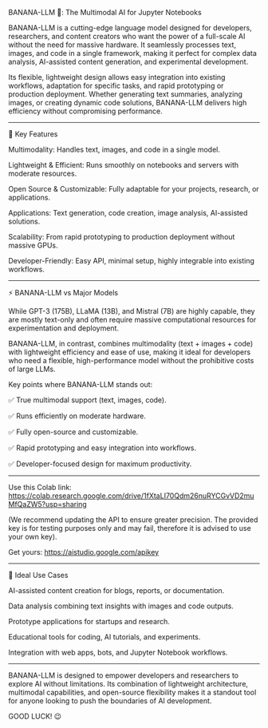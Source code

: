 BANANA-LLM 🍌: The Multimodal AI for Jupyter Notebooks

BANANA-LLM is a cutting-edge language model designed for developers, researchers, and content creators who want the power of a full-scale AI without the need for massive hardware. It seamlessly processes text, images, and code in a single framework, making it perfect for complex data analysis, AI-assisted content generation, and experimental development.

Its flexible, lightweight design allows easy integration into existing workflows, adaptation for specific tasks, and rapid prototyping or production deployment. Whether generating text summaries, analyzing images, or creating dynamic code solutions, BANANA-LLM delivers high efficiency without compromising performance.

---

🌟 Key Features

Multimodality: Handles text, images, and code in a single model.

Lightweight & Efficient: Runs smoothly on notebooks and servers with moderate resources.

Open Source & Customizable: Fully adaptable for your projects, research, or applications.

Applications: Text generation, code creation, image analysis, AI-assisted solutions.

Scalability: From rapid prototyping to production deployment without massive GPUs.

Developer-Friendly: Easy API, minimal setup, highly integrable into existing workflows.



---

⚡ BANANA-LLM vs Major Models

While GPT-3 (175B), LLaMA (13B), and Mistral (7B) are highly capable, they are mostly text-only and often require massive computational resources for experimentation and deployment.

BANANA-LLM, in contrast, combines multimodality (text + images + code) with lightweight efficiency and ease of use, making it ideal for developers who need a flexible, high-performance model without the prohibitive costs of large LLMs.

Key points where BANANA-LLM stands out:

✅ True multimodal support (text, images, code).

✅ Runs efficiently on moderate hardware.

✅ Fully open-source and customizable.

✅ Rapid prototyping and easy integration into workflows.

✅ Developer-focused design for maximum productivity.

---

Use this Colab link:
https://colab.research.google.com/drive/1fXtaLI70Qdm26nuRYCGvVD2muMfQaZW5?usp=sharing

(We recommend updating the API to ensure greater precision. The provided key is for testing purposes only and may fail, therefore it is advised to use your own key).

Get yours:
https://aistudio.google.com/apikey

---

🚀 Ideal Use Cases

AI-assisted content creation for blogs, reports, or documentation.

Data analysis combining text insights with images and code outputs.

Prototype applications for startups and research.

Educational tools for coding, AI tutorials, and experiments.

Integration with web apps, bots, and Jupyter Notebook workflows.



---

BANANA-LLM is designed to empower developers and researchers to explore AI without limitations. Its combination of lightweight architecture, multimodal capabilities, and open-source flexibility makes it a standout tool for anyone looking to push the boundaries of AI development.

GOOD LUCK! 😉
